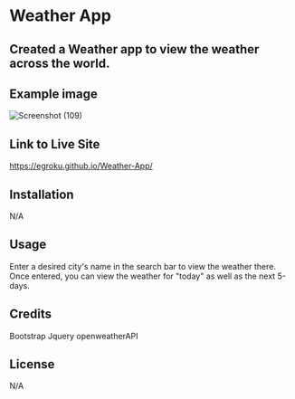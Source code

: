 # Weather App

## Created a Weather app to view the weather across the world.

## Example image

![Screenshot (109)](https://github.com/EgRoku/Weather-App/assets/125640560/371abb17-b892-4f01-95ff-09542865bfb9)

## Link to Live Site

https://egroku.github.io/Weather-App/

## Installation

N/A

## Usage

Enter a desired city's name in the search bar to view the weather there. Once entered, you can view the weather for "today" as well as the next 5-days.

## Credits 

Bootstrap
Jquery
openweatherAPI

## License

N/A